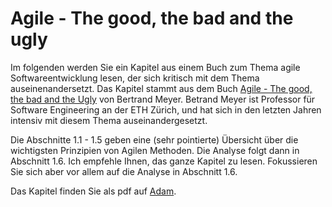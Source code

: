 # Agile - The good, the bad and  the ugly

Im folgenden werden Sie ein Kapitel aus einem Buch zum Thema agile Softwareentwicklung lesen, der sich kritisch mit dem Thema auseinenandersetzt. 
Das Kapitel stammt aus dem  Buch [Agile - The good, the bad and the Ugly](https://www.amazon.com/Agile-Good-Hype-Bertrand-Meyer/dp/3319051547) von Bertrand Meyer. Betrand Meyer ist Professor für Software Engineering an der ETH Zürich, und hat sich in den letzten Jahren intensiv mit diesem Thema auseinandergesetzt. 

Die Abschnitte 1.1 - 1.5 geben eine (sehr pointierte) Übersicht über die wichtigsten Prinzipien von Agilen Methoden. Die Analyse folgt dann in Abschnitt 1.6.
Ich empfehle Ihnen, das ganze Kapitel zu lesen. Fokussieren Sie sich aber vor allem auf die Analyse in Abschnitt 1.6. 

Das Kapitel finden Sie als pdf auf [Adam](https://adam.unibas.ch/goto_adam_file_747015_download.html).